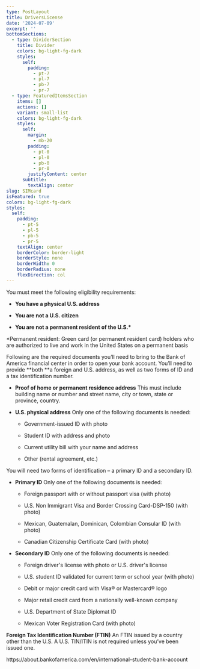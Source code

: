 ```yaml
---
type: PostLayout
title: DriversLicense
date: '2024-07-09'
excerpt: ''
bottomSections:
  - type: DividerSection
    title: Divider
    colors: bg-light-fg-dark
    styles:
      self:
        padding:
          - pt-7
          - pl-7
          - pb-7
          - pr-7
  - type: FeaturedItemsSection
    items: []
    actions: []
    variant: small-list
    colors: bg-light-fg-dark
    styles:
      self:
        margin:
          - mb-20
        padding:
          - pt-0
          - pl-0
          - pb-0
          - pr-0
        justifyContent: center
      subtitle:
        textAlign: center
slug: SIMcard
isFeatured: true
colors: bg-light-fg-dark
styles:
  self:
    padding:
      - pt-5
      - pl-5
      - pb-5
      - pr-5
    textAlign: center
    borderColor: border-light
    borderStyle: none
    borderWidth: 0
    borderRadius: none
    flexDirection: col
---
```

You must meet the following eligibility requirements:

*   **You have a physical U.S. address**

*   **You are not a U.S. citizen**

*   **You are not a permanent resident of the U.S.\***

\*Permanent resident: Green card (or permanent resident card) holders who are authorized to live and work in the United States on a permanent basis



Following are the required documents you’ll need to bring to the Bank of America financial center in order to open your bank account. You’ll need to provide **both **a foreign and U.S. address, as well as two forms of ID and a tax identification number.

*   **Proof of home or permanent residence address**
    This must include building name or number and street name, city or town, state or province, country.

<!---->

*   **U.S. physical address**
    Only one of the following documents is needed:

    *   Government-issued ID with photo

    *   Student ID with address and photo

    *   Current utility bill with your name and address

    *   Other (rental agreement, etc.)

You will need two forms of identification – a primary ID and a secondary ID.

*   **Primary ID**
    Only one of the following documents is needed:

    *   Foreign passport with or without passport visa (with photo)

    *   U.S. Non Immigrant Visa and Border Crossing Card-DSP-150 (with photo)

    *   Mexican, Guatemalan, Dominican, Colombian Consular ID (with photo)

    *   Canadian Citizenship Certificate Card (with photo)

<!---->

*   **Secondary ID**
    Only one of the following documents is needed:

    *   Foreign driver's license with photo or U.S. driver's license

    *   U.S. student ID validated for current term or school year (with photo)

    *   Debit or major credit card with Visa® or Mastercard® logo

    *   Major retail credit card from a nationally well-known company

    *   U.S. Department of State Diplomat ID

    *   Mexican Voter Registration Card (with photo)

**Foreign Tax Identification Number (FTIN)**
An FTIN issued by a country other than the U.S. A U.S. TIN/ITIN is not required unless you’ve been issued one.



https\://about.bankofamerica.com/en/international-student-bank-account
